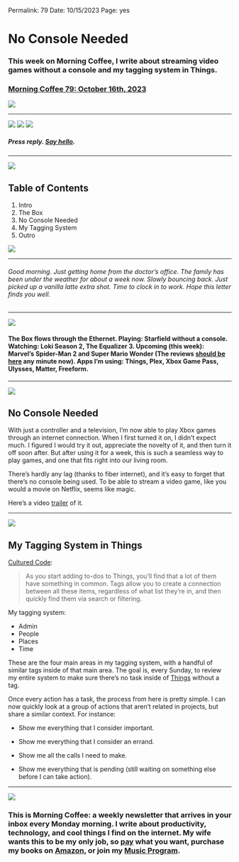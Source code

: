 
Permalink: 79
Date: 10/15/2023
Page: yes

# No Console Needed

### This week on Morning Coffee, I write about streaming video games without a console and my tagging system in Things.

### [Morning Coffee 79: October 16th, 2023][1]

![][image-1]

---- 

![][image-2]
![][image-3]
![][image-4]

##### Press reply. [Say hello][2].

---- 

![][image-5]

## Table of Contents

1. Intro
2. The Box
3. No Console Needed
4. My Tagging System
5. Outro

![][image-6]

---- 

###### Good morning. Just getting home from the doctor’s office. The family has been under the weather for about a week now. Slowly bouncing back. Just picked up a vanilla latte extra shot. Time to clock in to work. Hope this letter finds you well.

---- 

![][image-7]

#### The Box flows through the Ethernet. Playing: Starfield without a console. Watching: Loki Season 2, The Equalizer 3. Upcoming (this week): Marvel’s Spider-Man 2 and Super Mario Wonder (The reviews [should be here][3] any minute now). Apps I’m using: Things, Plex, Xbox Game Pass, Ulysses, Matter, Freeform.

---- 

![][image-8]

## No Console Needed

With just a controller and a television, I’m now able to play Xbox games through an internet connection. When I first turned it on, I didn’t expect much. I figured I would try it out, appreciate the novelty of it, and then turn it off soon after. But after using it for a week, this is such a seamless way to play games, and one that fits right into our living room.

There’s hardly any lag (thanks to fiber internet), and it’s easy to forget that there’s no console being used. To be able to stream a video game, like you would a movie on Netflix, seems like magic. 

Here’s a video [trailer][4] of it. 

---- 

![][image-9]

## My Tagging System in Things

[Cultured Code][5]: 

> As you start adding to-dos to Things, you’ll find that a lot of them have something in common. Tags allow you to create a connection between all these items, regardless of what list they’re in, and then quickly find them via search or filtering.

My tagging system:

- Admin
- People
- Places
- Time

These are the four main areas in my tagging system, with a handful of similar tags inside of that main area. The goal is, every Sunday, to review my entire system to make sure there’s no task inside of [Things][6] without a tag.

Once every action has a task, the process from here is pretty simple. I can now quickly look at a group of actions that aren’t related in projects, but share a similar context. For instance:

- Show me everything that I consider important.

- Show me everything that I consider an errand.

-  Show me all the calls I need to make.

- Show me everything that is pending (still waiting on something else before I can take action).

---- 

![][image-10]

### This is Morning Coffee: a weekly newsletter that arrives in your inbox every Monday morning. I write about productivity, technology, and cool things I find on the internet. My wife wants this to be my only job, so [pay][7] what you want, purchase my books on [Amazon][8], or join my [Music Program][9].

[1]:	https://nashp.com/79
[2]:	mailto:nashp@me.com
[3]:	https://www.metacritic.com/game/marvels-spider-man-2/critic-reviews/
[4]:	https://youtu.be/Ui5ikFLCUek?si=9eba7S1EVbeo6OUP
[5]:	https://culturedcode.com/things/support/articles/2803581/
[6]:	https://culturedcode.com/things/
[7]:	https://buy.stripe.com/fZe4jqd135LRc4U4gj
[8]:	https://www.amazon.com/dp/B0CQQG3JCF?binding=paperback&ref=dbs_dp_awt_sb_pc_tpbk
[9]:	https://patreon.com/nashp

[image-1]:	https://nashp.com/_media/mc.gif
[image-2]:	https://i.imgur.com/73whu0X.jpg
[image-3]:	https://i.imgur.com/xman90q.jpg
[image-4]:	https://i.imgur.com/f6hh040.jpg
[image-5]:	https://i.imgur.com/eO2hcg2.jpg
[image-6]:	https://i.imgur.com/eO2hcg2.jpg
[image-7]:	https://cdn.blot.im/blog_7d9c6729f90a4fd68ca68a09e88009f0/_image_cache/7cf7610f-df38-435d-8654-200d185511c1.gif
[image-8]:	https://i.imgur.com/5ixmHG7.jpg
[image-9]:	https://i.imgur.com/vI8LveY.jpg
[image-10]:	https://i.imgur.com/MwejBou.jpg